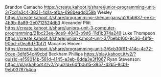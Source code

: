 Brandon Camacho
https://create.kahoot.it/share/junior-programming-unit-3/7cd1a3c4-3831-4d1a-afba-098beadd059b
Wesley
https://create.kahoot.it/share/programming-shenanigans/a295b637-ee7c-4b9b-8a89-2e0712524db3
Alexander Plitt
https://create.kahoot.it/share/juniors-unit-3-computer-programming/21bc23ee-9ce9-4043-b9d6-11d1b374a249
Luke Thompson
https://create.kahoot.it/share/junior-kahoot-unit-3/7bebb160-9c36-49f9-90bd-c0ea6d70bf7f
Macarios Hoover
https://create.kahoot.it/share/programming-unit-3/6cb30f61-414c-4c72-9cee-3dfd54c49cbd
Beckham Phillips
https://play.kahoot.it/v2/?quizId=e159014b-581d-4145-a3eb-6dda3e3f1067
Ryan Stevenson:
https://play.kahoot.it/v2/?quizId=60fbd615-3857-42b5-8cb1-9eb03787b4ca
